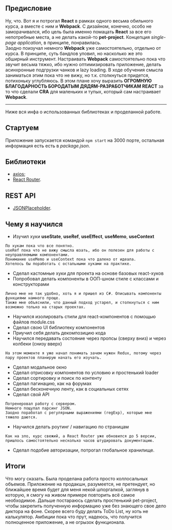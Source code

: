 ## Предисловие
Ну, что. Вот я и потрогал **React** в рамках одного весьма обильного курса, а вместе с ним и **Webpack**. С дизайном, конечно, особо не заморачивался, ибо цель была именно помацать **React** за все его непотребные места, а не делать какой-то **pet-project**. Концепция *single-page application*, в принципе, понравилась. <br/>
Заодно поизучал немного **Webpack** уже самостоятельно, отдельно от курса. В принципе, суть бандлов уловил, но насколько же это обширный инструмент. Настраивать **Webpack** самостоятельно пока что звучит весьма тяжко, ибо нужно оптимизировать приложение, делать асинхронные подгрузки чанков и lazy loading. В ходе обучения смысла заниматься этим пока что не вижу, но т.к. столкнуться придется, потихоньку углубляюсь. В этом плане хочу выразить **ОГРОМНУЮ БЛАГОДАРНОСТЬ БОРОДАТЫМ ДЯДЯМ-РАЗРАБОТЧИКАМ REACT** за то что сделали **CRA** для маленьких и тупых, который сам настраивает **Webpack**.
***
Ниже вся инфа о использованных библиотеках и проделанной работе.

## Стартуем
Приложение запускается командой `npm start` на 3000 порте, остальная информация есть есть в *package.json*.

## Библиотеки
- [axios](https://axios-http.com/);
- [React Router](https://v5.reactrouter.com/web/guides/quick-start).

## REST API
- [JSONPlaceholder](https://jsonplaceholder.typicode.com/).

## Чему я научился
- Изучил хуки **useState**, **useRef**, **useEffect**, **useMemo**, **useContext** <br/>
```
По хукам пока что все понятно.
useRef пока что не вижу смысла юзать, ибо он полезен для работы с неуправляемыми компонентами.
Понимание useMemo и useContext пока что далеко от идеала.
Хотелось бы поработать с остальными хуками на практике. 
```
- Сделал кастомные хуки для проекта на основе базовых react-хуков
- Попробовал делать компоненты в ООП-шном стиле с классами и конструкторами <br/>
```
Лично мне не так удобно, хоть я и пришел из C#. Описывать компоненты функциями намного проще.
Также мне объяснили, что данный подход устарел, и столкнуться с ним возможно только на старых проектах.
```
- Научился изолировать стили для react-компонентов с помощью файлов module.css
- Сделал свою UI библиотеку компонентов
- Приучил себя делать декомпозицию кода
- Научился передавать состояние через пропсы (сверху вниз) и через колбеки (снизу вверх) <br/>
```
На этом моменте я уже начал понимать зачем нужен Redux, потому через пару проектов планирую начать его изучать.
```
- Сделал модальное окно
- Сделал отрисовку компонентов по условию и простенький loader
- Сделал сортировку и поиск по контенту
- Сделал пагинацию, как на форумах
- Сделал бесконечную ленту, как в социальных сетях
- Сделал свой API
```
Потренеровал работу с сервером.
Немного пощупал парсинг JSON.
Заодно поработал с регулярными выражениями (regExp), которые мне тяжело даются.
```
- Научился делать роутинг / навигацию по страницам
```
Как на зло, курс свежий, а React Router уже обновился до 5 версии,
пришлось самостоятельно несколько часов штудировать документацию.
```
- Сделал подобие авторизации, потрогал глобальное хранилище.
## Итоги
Что могу сказать. Была проделана работа просто коллосальных объемов. Приложение на продакшн, разумеется, не претендует, но ближайшее время будет для меня некой шпоргалкой, заглянув в которую, я смогу на живом примере повторить всё самое необходимое. Дальше постараюсь сделать простенький pet-project, чтобы закрепить полученную информацию уже без знающего свое дело диктора на фоне. Скорее всего буду делать ToDo List, ну хоть не калькулятор. Амбиции пока что прут, надеюсь, что получится полноценное приложение, а не огрызок функционала.
